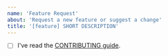 ```yaml
---
name: 'Feature Request'
about: 'Request a new feature or suggest a change'
title: '[feature] SHORT DESCRIPTION'
---
```


<!-- What is your suggestion? Please be as specific as possible! -->

- [ ] I've read the [CONTRIBUTING guide](https://github.com/conan-io/conan/blob/develop/.github/CONTRIBUTING.md).
